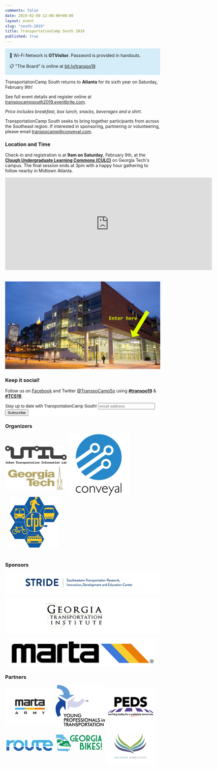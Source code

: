 ```yaml
---
comments: false
date: 2019-02-09 12:00:00+00:00
layout: event
slug: "south-2019"
title: TransportationCamp South 2019
published: true
---
```


<p style="background-color:#d5ecf9;padding:1em">
📶 Wi-Fi Network is <strong>GTVisitor</strong>. Password is provided in handouts.
<br>
<br>
📋 "The Board" is online at <a href="https://docs.google.com/document/d/1oI_W4S4TmBa09Yf0SkWl6gMxnR319K9s0Ah-ssDw2lc">bit.ly/transpo19</a>
</p>

TransportationCamp South returns to **Atlanta** for its sixth year on Saturday, February 9th!

See full event details and register online at [transpocampsouth2019.eventbrite.com](https://transpocampsouth2019.eventbrite.com).

*Price includes breakfast, box lunch, snacks, beverages and a shirt.*

<div id="eventbrite-widget-container-50608885539"></div>

<script src="https://www.eventbrite.com/static/widgets/eb_widgets.js"></script>

<script type="text/javascript">
    var exampleCallback = function() {
        console.log('Order complete!');
    };

    window.EBWidgets.createWidget({
        // Required
        widgetType: 'checkout',
        eventId: '50608885539',
        iframeContainerId: 'eventbrite-widget-container-50608885539',

        // Optional
        iframeContainerHeight: 425,  // Widget height in pixels. Defaults to a minimum of 425px if not provided
        onOrderComplete: exampleCallback  // Method called when an order has successfully completed
    });
</script>

TransportationCamp South seeks to bring together participants from across the Southeast region. If interested in sponsoring, partnering or volunteering, please email [transpocamp@conveyal.com](mailto:transpocamp@conveyal.com).

### Location and Time

Check-in and registration is at **9am on Saturday**, February 9th, at the **[Clough Undergraduate Learning Commons (CULC)](https://goo.gl/maps/rJYBixJY1m82)** on Georgia Tech's campus. The final session ends at 3pm with a happy hour gathering to follow nearby in Midtown Atlanta.

<iframe src="https://www.google.com/maps/embed?pb=!1m18!1m12!1m3!1d486.47228671592603!2d-84.39660233982086!3d33.77500427433919!2m3!1f0!2f0!3f0!3m2!1i1024!2i768!4f13.1!3m3!1m2!1s0x88f50489e24c4cc7%3A0x2f07c28c3abda31b!2sClough+Undergraduate+Learning+Commons!5e1!3m2!1sen!2sus!4v1547497672029" width="672" height="300" frameborder="0" style="border:0; margin-bottom: 20px" allowfullscreen></iframe>

![Clough Undergraduate Learning Commons](./clough-arrow.png)

### Keep it social!

Follow us on [Facebook](https://www.facebook.com/TranspoCampSouth/) and Twitter [@TranspoCampSo](https://twitter.com/TranspoCampSo) using **[#transpo19](https://twitter.com/search?q=%23transpo19)** & **[#TCS19](https://twitter.com/search?q=%23TCS19)**.

<!-- Begin Mailchimp Signup Form -->
<link href="//cdn-images.mailchimp.com/embedcode/horizontal-slim-10_7.css" rel="stylesheet" type="text/css">
<style type="text/css">
    #mc_embed_signup{
      background:#fff;
      clear:left;
      font:14px Helvetica,Arial,sans-serif;
      width:100%;
      margin-bottom: 20px;
    }
    /* Add your own Mailchimp form style overrides in your site stylesheet or in this style block.
       We recommend moving this block and the preceding CSS link to the HEAD of your HTML file. */
</style>
<div id="mc_embed_signup">
  <form action="https://transportationcamp.us10.list-manage.com/subscribe/post?u=7aacee540fbb2e1c59f301677&amp;id=c2b43a0265" method="post" id="mc-embedded-subscribe-form" name="mc-embedded-subscribe-form" class="validate" target="_blank" novalidate>
     <div id="mc_embed_signup_scroll">
      <label for="mce-EMAIL">Stay up to date with TransportationCamp South!</label>
      <input type="email" value="" name="EMAIL" class="email" id="mce-EMAIL" placeholder="email address" required>
     <!-- real people should not fill this in and expect good things - do not remove this or risk form bot signups-->
     <div style="position: absolute; left: -5000px;" aria-hidden="true"><input type="text" name="b_7aacee540fbb2e1c59f301677_c2b43a0265" tabindex="-1" value=""></div>
     <div class="clear"><input type="submit" value="Subscribe" name="subscribe" id="mc-embedded-subscribe" class="button"></div>
     </div>
  </form>
</div>

<!--End mc_embed_signup-->

### Organizers

<!-- Special thanks to [Conveyal](https://conveyal.com) for running the event, Georgia Tech (and Dr. Kari Watkins) for arranging for the event space, and all of our other amazing sponsors for support in this and past years. -->

[<img width="200" style="margin-bottom: 20px" src="./util.png">](http://util.gatech.edu/) [<img width="200" style="margin-right: 20px" src="./conveyal.png">](https://conveyal.com) [<img width="160" style="margin-left: 15px; margin-bottom: 20px" src="./cfpt.png">](http://www.cfpt.org)

<!-- [<img width="375" src="./gt.jpg">](https://ce.gatech.edu/) -->


### Sponsors

[<img src="./stride.png">](https://stride.ce.ufl.edu/)

[<img src="./gti.png">](http://www.gti.gatech.edu/)

<p style="margin: 0 auto; display: block; max-width: 480px"><a href="https://itsmarta.com"><img src ="./marta.png" /></a></p>

### Partners

[<img width="160" style="margin-bottom: 10px" src="./marta-army.png">](http://www.martaarmy.org/) [<img width="160" src="./ypt.png">](https://yptransportation.org/map/atlanta/) [<img width="160" src="./peds.png">](https://www.peds.org/) [<img width="160"  style="margin-bottom: 40px" src="./route.png">](https://rte.nyc/) [<img width="160"  style="margin-bottom: 40px" src="./gabikes.png">](http://georgiabikes.org/) [<img width="160" src="./streetcar.jpg">](https://www.itsmarta.com/streetcar.aspx)
